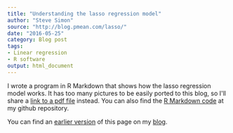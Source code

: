 ```yaml
---
title: "Understanding the lasso regression model"
author: "Steve Simon"
source: "http://blog.pmean.com/lasso/"
date: "2016-05-25"
category: Blog post
tags:
- Linear regression
- R software
output: html_document
---
```


I wrote a program in R Markdown that shows how the lasso regression model works. It has too many pictures to be easily ported to this blog, so I'll share a [link to a pdf file](http://www.pmean.com/16/images/lasso.pdf) instead. You can also find the [R Markdown code](https://github.com/pmean/understanding-lasso) at my github repository.

You can find an [earlier version][sim1] of this page on my [blog][sim2].

[sim1]: http://blog.pmean.com/lasso/
[sim2]: http://blog.pmean.com
